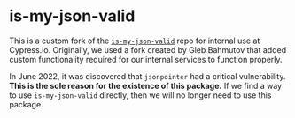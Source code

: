 # is-my-json-valid

This is a custom fork of the [`is-my-json-valid`](https://github.com/mafintosh/is-my-json-valid) repo for internal use at Cypress.io. Originally, we used
a fork created by Gleb Bahmutov that added custom functionality required for our internal services to function properly.

In June 2022, it was discovered that `jsonpointer` had a critical vulnerability. **This is the sole reason for the existence of this package.** If we 
find a way to use `is-my-json-valid` directly, then we will no longer need to use this package. 